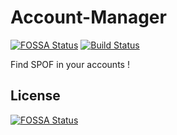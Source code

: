 # Account-Manager
[![FOSSA Status](https://app.fossa.io/api/projects/git%2Bgithub.com%2Fwdes%2Faccount-manager.svg?type=shield)](https://app.fossa.io/projects/git%2Bgithub.com%2Fwdes%2Faccount-manager?ref=badge_shield)
[![Build Status](https://travis-ci.com/wdes/account-manager.svg?branch=master)](https://travis-ci.com/wdes/account-manager)

Find SPOF in your accounts !


## License
[![FOSSA Status](https://app.fossa.io/api/projects/git%2Bgithub.com%2Fwdes%2Faccount-manager.svg?type=large)](https://app.fossa.io/projects/git%2Bgithub.com%2Fwdes%2Faccount-manager?ref=badge_large)